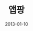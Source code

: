 ---
caption: #what displays in the portfolio grid:
  title: 앱팡
  subtitle: 보상형 광고 시스템 서비스
  thumbnail: assets/img/portfolio/appang/thumb_appang.png
  
#what displays when the item is clicked:
title: "앱팡"
projecttitle: "프로젝트 설명"
project: "광고주가 등록한 특정 광고를 시청하면 사용자에게 일정 금액의 대가를 주는 보상형 광고 서비스 앱"
roletitle: "주요업무 및 담당역할"
role: "전체 개발<br>
&nbsp;• 기획 및 디자인 요건 파악 및 협의<br>
&nbsp;• 개발 설계 및 개발진행<br>
&nbsp;• QA 및 배포 관리<br>
&nbsp;• 운영 이슈 대응<br>"
datetitle: "참여기간"
startdate: 2011/01
enddate: 2013/01
skilltitle: "개발언어 및 주요기술"
skills:
  - title: "Android Studio"
  - title: "Java"
  - title: "GCM"
  - title: "C#"
  - title: "Visual Studio"
  - title: "MVC"
linktitle: "링크"
link: "https://www.appang.kr/"
imagetitle: "참고화면"
images:
 - src: assets/img/portfolio/appang/appang_01.png
 - alt: 
date: 2013-01-10
---